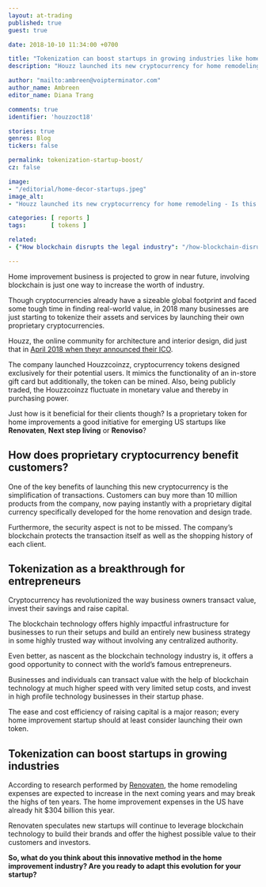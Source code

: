 ```yaml
---
layout: at-trading
published: true
guest: true

date: 2018-10-10 11:34:00 +0700

title: "Tokenization can boost startups in growing industries like home remodeling"
description: "Houzz launched its new cryptocurrency for home remodeling earlier this year. Is this a good initiative for startups like Renovaten?"

author: "mailto:ambreen@voipterminator.com"
author_name: Ambreen
editor_name: Diana Trang

comments: true
identifier: 'houzzoct18'

stories: true
genres: Blog
tickers: false

permalink: tokenization-startup-boost/
cz: false

image:
- "/editorial/home-decor-startups.jpeg"
image_alt:
- "Houzz launched its new cryptocurrency for home remodeling - Is this a good initiative for startups like Renovaten?"

categories: [ reports ]
tags:       [ tokens ]

related:
- {"How blockchain disrupts the legal industry": "/how-blockchain-disrupts-legal/"}

---
```


Home improvement business is projected to grow in near future, involving blockchain is just one way to increase the worth of industry.

Though cryptocurrencies already have a sizeable global footprint and faced some tough time in finding real-world value, in 2018 many businesses are just starting to tokenize their assets and services by launching their own proprietary cryptocurrencies.

Houzz, the online community for architecture and interior design, did just that in [April 2018 when theyr announced their ICO](https://www.houzz.com/ideabooks/106250651/list/introducing-houzzcoinzz-the-newest-way-to-shop-for-your-home).

The company launched Houzzcoinzz, cryptocurrency tokens designed exclusively for their potential users. It mimics the functionality of an in-store gift card but additionally, the token can be mined. Also, being publicly traded, the Houzzcoinzz fluctuate in monetary value and thereby in purchasing power.

Just how is it beneficial for their clients though? Is a proprietary token for home improvements a good initiative for emerging US startups like **Renovaten**, **Next step living** or **Renoviso**?

## How does proprietary cryptocurrency benefit customers?

One of the key benefits of launching this new cryptocurrency is the simplification of transactions. Customers can buy more than 10 million products from the company, now paying instantly with a proprietary digital currency specifically developed for the home renovation and design trade.

Furthermore, the security aspect is not to be missed. The company’s blockchain protects the transaction itself as well as the shopping history of each client.

## Tokenization as a breakthrough for entrepreneurs

Cryptocurrency has revolutionized the way business owners transact value, invest their savings and raise capital.

The blockchain technology offers highly impactful infrastructure for businesses to run their setups and build an entirely new business strategy in some highly trusted way without involving any centralized authority.

Even better, as nascent as the blockchain technology industry is, it offers a good opportunity to connect with the world’s famous entrepreneurs.

Businesses and individuals can transact value with the help of blockchain technology at much higher speed with very limited setup costs, and invest in high profile technology businesses in their startup phase.

The ease and cost efficiency of raising capital is a major reason; every home improvement startup should at least consider launching their own token.

## Tokenization can boost startups in growing industries

According to research performed by [Renovaten](https://www.renovaten.com/), the home remodeling expenses are expected to increase in the next coming years and may break the highs of ten years. The home improvement expenses in the US have already hit $304 billion this year.

Renovaten speculates new startups will continue to leverage blockchain technology to build their brands and offer the highest possible value to their customers and investors.

**So, what do you think about this innovative method in the home improvement industry? Are you ready to adapt this evolution for your startup?**
